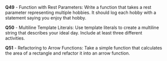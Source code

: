 **Q49** - Function with Rest Parameters: Write a function that takes a rest parameter representing multiple hobbies. It should log each hobby with a statement saying you enjoy that hobby.

**Q50** - Multiline Template Literals: Use template literals to create a multiline string that describes your ideal day. Include at least three different activities.

**Q51** - Refactoring to Arrow Functions: Take a simple function that calculates the area of a rectangle and refactor it into an arrow function.
